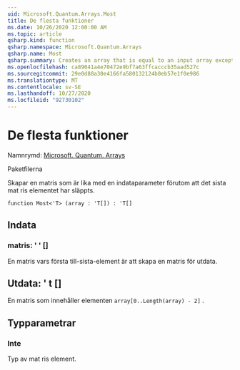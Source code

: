 ```yaml
---
uid: Microsoft.Quantum.Arrays.Most
title: De flesta funktioner
ms.date: 10/26/2020 12:00:00 AM
ms.topic: article
qsharp.kind: function
qsharp.namespace: Microsoft.Quantum.Arrays
qsharp.name: Most
qsharp.summary: Creates an array that is equal to an input array except that the last array element is dropped.
ms.openlocfilehash: ca89041a4e70472e9bf7a63ffcacccb35aad527c
ms.sourcegitcommit: 29e0d88a30e4166fa580132124b0eb57e1f0e986
ms.translationtype: MT
ms.contentlocale: sv-SE
ms.lasthandoff: 10/27/2020
ms.locfileid: "92730102"
---
```

# <a name="most-function"></a>De flesta funktioner

Namnrymd: [Microsoft. Quantum. Arrays](xref:Microsoft.Quantum.Arrays)

Paketfilerna [](https://nuget.org/packages/)


Skapar en matris som är lika med en indataparameter förutom att det sista mat ris elementet har släppts.

```qsharp
function Most<'T> (array : 'T[]) : 'T[]
```


## <a name="input"></a>Indata

### <a name="array--t"></a>matris: ' ' []

En matris vars första till-sista-element är att skapa en matris för utdata.



## <a name="output--t"></a>Utdata: ' t []

En matris som innehåller elementen `array[0..Length(array) - 2]` .

## <a name="type-parameters"></a>Typparametrar

### <a name="t"></a>Inte

Typ av mat ris element.